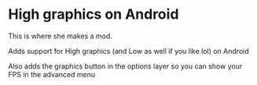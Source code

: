 # High graphics on Android

This is where she makes a mod.

Adds support for High graphics (and Low as well if you like lol) on Android

Also adds the graphics button in the options layer so you can show your FPS in the advanced menu